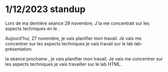 # 1/12/2023 standup
Lors de ma dernière séance 29 novembre,  J'ia me concentrait sur les aspects techniques en le .

Aujourd'hui, 27 novembre, je vais planifier mon travail. Je vais me concentrer sur les aspects techniques je vais travail sur  le lab lab-présentation.

la séance prochaine , je vais planifier mon travail. Je vais me concentrer sur les aspects techniques je vais travailler sur le lab HTML.
